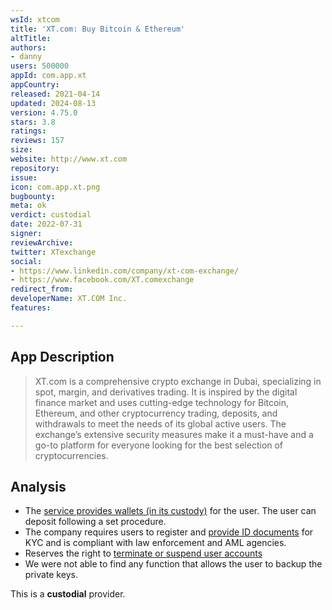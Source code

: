 ```yaml
---
wsId: xtcom
title: 'XT.com: Buy Bitcoin & Ethereum'
altTitle: 
authors:
- danny
users: 500000
appId: com.app.xt
appCountry: 
released: 2021-04-14
updated: 2024-08-13
version: 4.75.0
stars: 3.8
ratings: 
reviews: 157
size: 
website: http://www.xt.com
repository: 
issue: 
icon: com.app.xt.png
bugbounty: 
meta: ok
verdict: custodial
date: 2022-07-31
signer: 
reviewArchive: 
twitter: XTexchange
social:
- https://www.linkedin.com/company/xt-com-exchange/
- https://www.facebook.com/XT.comexchange
redirect_from: 
developerName: XT.COM Inc.
features: 

---
```


## App Description 

> XT.com is a comprehensive crypto exchange in Dubai, specializing in spot, margin, and derivatives trading. It is inspired by the digital finance market and uses cutting-edge technology for Bitcoin, Ethereum, and other cryptocurrency trading, deposits, and withdrawals to meet the needs of its global active users. The exchange’s extensive security measures make it a must-have and a go-to platform for everyone looking for the best selection of cryptocurrencies. 

##  Analysis 

- The [service provides wallets (in its custody)](https://xtsupport.zendesk.com/hc/en-us/articles/900002125523-How-to-Deposit-Cryptos-to-Your-XT-Account-) for the user. The user can deposit following a set procedure.
- The company requires users to register and [provide ID documents](https://xtsupport.zendesk.com/hc/en-us/articles/8597411796377-XT-com-s-AML-KYC-POLICIES-AND-PROCEDURES-) for KYC and is compliant with law enforcement and AML agencies.
- Reserves the right to [terminate or suspend user accounts](https://xtsupport.zendesk.com/hc/en-us/articles/900006675406-Regulations-on-Abnormal-Trading-Management) 
- We were not able to find any function that allows the user to backup the private keys. 

This is a **custodial** provider.

